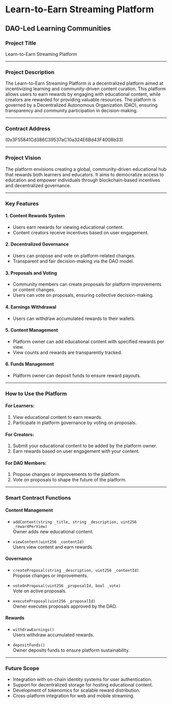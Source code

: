 # Learn-to-Earn Streaming Platform

## **DAO-Led Learning Communities**

### **Project Title**
Learn-to-Earn Streaming Platform

---

### **Project Description**
The Learn-to-Earn Streaming Platform is a decentralized platform aimed at incentivizing learning and community-driven content curation. This platform allows users to earn rewards by engaging with educational content, while creators are rewarded for providing valuable resources. The platform is governed by a Decentralized Autonomous Organization (DAO), ensuring transparency and community participation in decision-making.

---

### **Contract Address**
(0x3F55841Cd386C39537aC10a324E6Bd43F4008b33)

---

### **Project Vision**
The platform envisions creating a global, community-driven educational hub that rewards both learners and educators. It aims to democratize access to education and empower individuals through blockchain-based incentives and decentralized governance.

---

### **Key Features**

#### 1. **Content Rewards System**
   - Users earn rewards for viewing educational content.
   - Content creators receive incentives based on user engagement.

#### 2. **Decentralized Governance**
   - Users can propose and vote on platform-related changes.
   - Transparent and fair decision-making via the DAO model.

#### 3. **Proposals and Voting**
   - Community members can create proposals for platform improvements or content changes.
   - Users can vote on proposals, ensuring collective decision-making.

#### 4. **Earnings Withdrawal**
   - Users can withdraw accumulated rewards to their wallets.

#### 5. **Content Management**
   - Platform owner can add educational content with specified rewards per view.
   - View counts and rewards are transparently tracked.

#### 6. **Funds Management**
   - Platform owner can deposit funds to ensure reward payouts.

---

### **How to Use the Platform**

#### For Learners:
1. View educational content to earn rewards.
2. Participate in platform governance by voting on proposals.

#### For Creators:
1. Submit your educational content to be added by the platform owner.
2. Earn rewards based on user engagement with your content.

#### For DAO Members:
1. Propose changes or improvements to the platform.
2. Vote on proposals to shape the future of the platform.

---

### **Smart Contract Functions**

#### **Content Management**
- `addContent(string _title, string _description, uint256 _rewardPerView)`  
  Owner adds new educational content.
  
- `viewContent(uint256 _contentId)`  
  Users view content and earn rewards.

#### **Governance**
- `createProposal(string _description, uint256 _contentId)`  
  Propose changes or improvements.

- `voteOnProposal(uint256 _proposalId, bool _vote)`  
  Vote on active proposals.

- `executeProposal(uint256 _proposalId)`  
  Owner executes proposals approved by the DAO.

#### **Rewards**
- `withdrawEarnings()`  
  Users withdraw accumulated rewards.

- `depositFunds()`  
  Owner deposits funds to ensure platform sustainability.

---

### **Future Scope**
- Integration with on-chain identity systems for user authentication.
- Support for decentralized storage for hosting educational content.
- Development of tokenomics for scalable reward distribution.
- Cross-platform integration for web and mobile streaming.